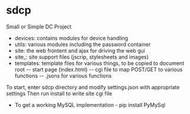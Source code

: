 # sdcp
Small or Simple DC Project

- devices: contains modules for device handling 
- utils: various modules including the password container
- site: the web frontent and ajax for driving the web gui
- site_: site support files (jscrip, stylesheets and images)
- templates: template files for various things, to be copied to document root
-- start page (index.html)
-- cgi file to map POST/GET to various functions
-- .jsons for various functions

To start, enter sdcp directory and modify settings.json with appropriate settings
Then run install to write site cgi file

- To get a working MySQL implementation - pip install PyMySql

